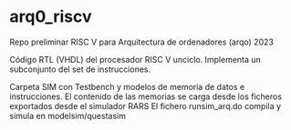 # arq0_riscv

Repo preliminar RISC V para Arquitectura de ordenadores (arqo) 2023

Código RTL (VHDL) del procesador RISC V unciclo. Implementa un subconjunto del set de instrucciones.

Carpeta SIM con Testbench y modelos de memoria de datos e instrucciones.
El contenido de las memorias se carga desde los ficheros exportados desde el simulador RARS
El fichero runsim_arq.do compila y simula en modelsim/questasim
